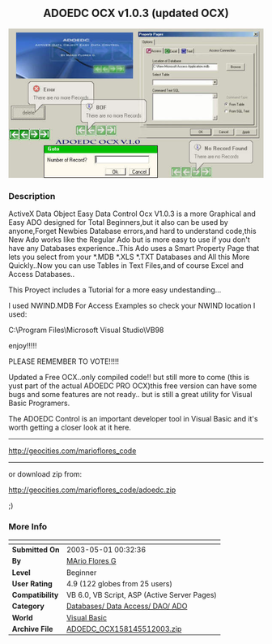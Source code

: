 ﻿<div align="center">

## ADOEDC OCX v1\.0\.3 \(updated  OCX\)

<img src="PIC200351246269395.jpg">
</div>

### Description

ActiveX Data Object Easy Data Control Ocx V1.0.3 is a more Graphical and Easy ADO designed for Total Beginners,but it also can be used by anyone,Forget Newbies Database errors,and hard to understand code,this New Ado works like the Regular Ado but is more easy to use if you don't have any Databases experience..This Ado uses a Smart Property Page that lets you select from your *.MDB *.XLS *.TXT Databases and All this More Quickly..Now you can use Tables in Text Files,and of course Excel and Access Databases..

This Proyect includes a Tutorial for a more easy undestanding...

I used NWIND.MDB For Access Examples so check your NWIND location I used:

C:\Program Files\Microsoft Visual Studio\VB98

enjoy!!!!!

PLEASE REMEMBER TO VOTE!!!!!

Updated a Free OCX..only compiled code!! but still more to come (this is yust part of the actual ADOEDC PRO OCX)this free version can have some bugs and some features are not ready.. but is still a great utility for Visual Basic Programers.

The ADOEDC Control is an important developer tool in Visual Basic and it's worth getting a closer look at it here.

----

http://geocities.com/marioflores_code

----

or download zip from:

http://geocities.com/marioflores_code/adoedc.zip

;)
 
### More Info
 


<span>             |<span>
---                |---
**Submitted On**   |2003-05-01 00:32:36
**By**             |[MArio Flores G](https://github.com/Planet-Source-Code/PSCIndex/blob/master/ByAuthor/mario-flores-g.md)
**Level**          |Beginner
**User Rating**    |4.9 (122 globes from 25 users)
**Compatibility**  |VB 6\.0, VB Script, ASP \(Active Server Pages\) 
**Category**       |[Databases/ Data Access/ DAO/ ADO](https://github.com/Planet-Source-Code/PSCIndex/blob/master/ByCategory/databases-data-access-dao-ado__1-6.md)
**World**          |[Visual Basic](https://github.com/Planet-Source-Code/PSCIndex/blob/master/ByWorld/visual-basic.md)
**Archive File**   |[ADOEDC\_OCX158145512003\.zip](https://github.com/Planet-Source-Code/mario-flores-g-adoedc-ocx-v1-0-3-updated-ocx__1-45156/archive/master.zip)








